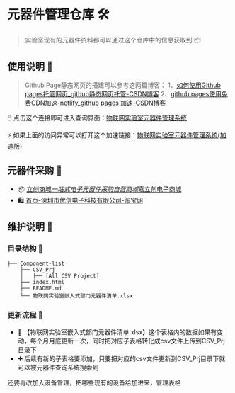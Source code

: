 # 元器件管理仓库 🛠️

> 实验室现有的元器件资料都可以通过这个仓库中的信息获取到 📦
> 

## 使用说明 📖

> Github Page静态网页的搭建可以参考这两篇博客：                                                                                   1、[如何使用Github pages托管网页_github静态网页托管-CSDN博客](https://blog.csdn.net/Tim_Cookerr/article/details/125582436?ops_request_misc=%257B%2522request%255Fid%2522%253A%2522f3b2c823f92d82c73796ae53b6c12a59%2522%252C%2522scm%2522%253A%252220140713.130102334..%2522%257D&request_id=f3b2c823f92d82c73796ae53b6c12a59&biz_id=0&utm_medium=distribute.pc_search_result.none-task-blog-2~all~baidu_landing_v2~default-7-125582436-null-null.142^v102^pc_search_result_base2&utm_term=github%20pages&spm=1018.2226.3001.4187)                                                 2、[github pages使用免费CDN加速-netlify_github pages 加速-CSDN博客](https://blog.csdn.net/q2158798/article/details/149050188?ops_request_misc=%257B%2522request%255Fid%2522%253A%2522e0293a1f84b781f87a44a35b794386ca%2522%252C%2522scm%2522%253A%252220140713.130102334..%2522%257D&request_id=e0293a1f84b781f87a44a35b794386ca&biz_id=0&utm_medium=distribute.pc_search_result.none-task-blog-2~all~sobaiduend~default-1-149050188-null-null.142^v102^pc_search_result_base2&utm_term=github%20pages%E5%8A%A0%E9%80%9F&spm=1018.2226.3001.4187)
> 

🖱️ 点击这个连接即可进入查询界面：[物联网实验室元器件管理系统](https://csust-iotqrs.github.io/Component-list/)

⚡ 如果上面的访问异常可以打开这个加速链接：[物联网实验室元器件管理系统(加速版)](https://component-list-1.netlify.app/)

## 元器件采购 🛒

- 📦 [立创商城*一站式电子元器件采购自营商城*嘉立创电子商城](https://www.szlcsc.com/?lcsc_vid=Q1dcAwVfFFlfVwdeRwdcA1QFQ1VdAwBWFQVXAlBTE1cxVl%E6%9E%81%E9%80%9F%E6%A8%A1%E5%BC%8FQVRZVFJeRlFWUzsOAxUeFF5JWAIASQYPGQZABAsLWA%3D%3D)
- 🛍️ [首页-深圳市优信电子科技有限公司-淘宝网](https://shop131282813.taobao.com/?spm=a21n57.shop_search.0.0.603724c9fh0J0Z)

## 维护说明 🔧

### 目录结构 📁

```
├── Component-list
    ├── CSV_Prj
    │   ├── [All CSV Project]
    ├── index.html
    ├── README.md
    └── 物联网实验室嵌入式部门元器件清单.xlsx
```

### 更新流程 🔄

- 📅 【物联网实验室嵌入式部门元器件清单.xlsx】这个表格内的数据如果有变动，每个月月底更新一次，同时把对应子表格转化成csv文件上传到CSV_Prj目录下
- ➕ 后续有新的子表格要添加，只要把对应的csv文件更新到CSV_Prj目录下就可以被元器件查询系统搜索到

还要再改加入设备管理，把哪些现有的设备给加进来，管理表格
